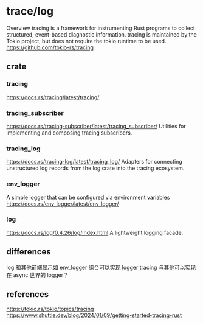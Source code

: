 # trace/log

Overview
tracing is a framework for instrumenting Rust programs to collect structured, event-based diagnostic information. tracing is maintained by the Tokio project, but does not require the tokio runtime to be used.
https://github.com/tokio-rs/tracing

## crate

### tracing

https://docs.rs/tracing/latest/tracing/

### tracing_subscriber

https://docs.rs/tracing-subscriber/latest/tracing_subscriber/
Utilities for implementing and composing tracing subscribers.

### tracing_log

https://docs.rs/tracing-log/latest/tracing_log/
Adapters for connecting unstructured log records from the log crate into the tracing ecosystem.

### env_logger

A simple logger that can be configured via environment variables
https://docs.rs/env_logger/latest/env_logger/

### log

https://docs.rs/log/0.4.26/log/index.html
A lightweight logging facade.

## differences

log 和其他前端显示如 env_logger 组合可以实现 logger
tracing 与其他可以实现在 async 世界的 logger？

## references

https://tokio.rs/tokio/topics/tracing
https://www.shuttle.dev/blog/2024/01/09/getting-started-tracing-rust
